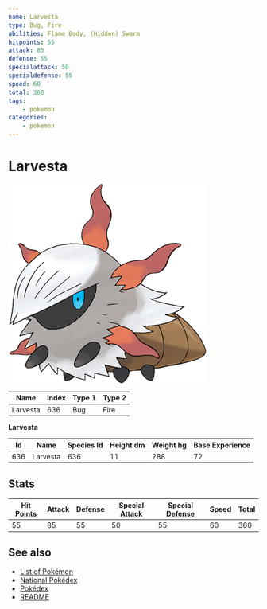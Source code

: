 ```yaml
---
name: Larvesta
type: Bug, Fire
abilities: Flame Body, (Hidden) Swarm
hitpoints: 55
attack: 85
defense: 55
specialattack: 50
specialdefense: 55
speed: 60
total: 360
tags:
    - pokemon
categories:
    - pokemon
---
```


# Larvesta


![Larvesta](images/636.png)

| **Name** | **Index** | **Type 1** | **Type 2** |
|----|----|----|----|
| Larvesta | 636 | Bug | Fire  |

**Larvesta** 




| **Id** | **Name** | **Species Id** | **Height dm** | **Weight hg** | **Base Experience** |
|--------|----------|----------------|------------|------------|---------------------|
| 636 | Larvesta | 636 | 11 | 288 | 72 |



## Stats

| **Hit Points** | **Attack** | **Defense** | **Special Attack** | **Special Defense** | **Speed** | **Total** |
|----------------|------------|-------------|--------------------|---------------------|-----------|-----------|
| 55 | 85 | 55 | 50 | 55 | 60 | 360 |

## See also

- [List of Pokémon](../pokemon.md)
- [National Pokédex](../national_pokedex.md)
- [Pokédex](../pokedex.md)
- [README](../README.md)
